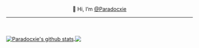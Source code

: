 <p align="center">
👋 Hi, I’m <a href=#>@Paradocxie</a>
<hr>
</p>
<p align="center">
</p>

<br>
<br>

<a href="https://github.com/paradocxie">
  <img align="center" src="https://github-readme-stats.vercel.app/api?username=Paradocxie&show_icons=true&include_all_commits=true&theme=dracula" alt="Paradocxie's github stats" />
</a>
  
<a href="https://github.com/paradocxie">
  <!-- Change the `github-readme-stats.anuraghazra1.vercel.app` to `github-readme-stats.vercel.app`  -->
  <img align="center" src="https://github-readme-stats.vercel.app/api/top-langs/?username=Paradocxie&layout=compact&theme=dracula" />
</a>
</a>
